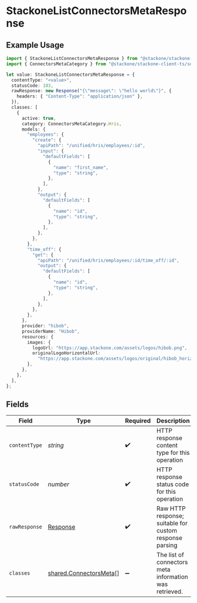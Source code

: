 # StackoneListConnectorsMetaResponse

## Example Usage

```typescript
import { StackoneListConnectorsMetaResponse } from "@stackone/stackone-client-ts/sdk/models/operations";
import { ConnectorsMetaCategory } from "@stackone/stackone-client-ts/sdk/models/shared";

let value: StackoneListConnectorsMetaResponse = {
  contentType: "<value>",
  statusCode: 103,
  rawResponse: new Response("{\"message\": \"hello world\"}", {
    headers: { "Content-Type": "application/json" },
  }),
  classes: [
    {
      active: true,
      category: ConnectorsMetaCategory.Hris,
      models: {
        "employees": {
          "create": {
            "apiPath": "/unified/hris/employees/:id",
            "input": {
              "defaultFields": [
                {
                  "name": "first_name",
                  "type": "string",
                },
              ],
            },
            "output": {
              "defaultFields": [
                {
                  "name": "id",
                  "type": "string",
                },
              ],
            },
          },
        },
        "time_off": {
          "get": {
            "apiPath": "/unified/hris/employees/:id/time_off/:id",
            "output": {
              "defaultFields": [
                {
                  "name": "id",
                  "type": "string",
                },
              ],
            },
          },
        },
      },
      provider: "hibob",
      providerName: "Hibob",
      resources: {
        images: {
          logoUrl: "https://app.stackone.com/assets/logos/hibob.png",
          originalLogoHorizontalUrl:
            "https://app.stackone.com/assets/logos/original/hibob_horizontal.png",
        },
      },
    },
  ],
};
```

## Fields

| Field                                                                   | Type                                                                    | Required                                                                | Description                                                             |
| ----------------------------------------------------------------------- | ----------------------------------------------------------------------- | ----------------------------------------------------------------------- | ----------------------------------------------------------------------- |
| `contentType`                                                           | *string*                                                                | :heavy_check_mark:                                                      | HTTP response content type for this operation                           |
| `statusCode`                                                            | *number*                                                                | :heavy_check_mark:                                                      | HTTP response status code for this operation                            |
| `rawResponse`                                                           | [Response](https://developer.mozilla.org/en-US/docs/Web/API/Response)   | :heavy_check_mark:                                                      | Raw HTTP response; suitable for custom response parsing                 |
| `classes`                                                               | [shared.ConnectorsMeta](../../../sdk/models/shared/connectorsmeta.md)[] | :heavy_minus_sign:                                                      | The list of connectors meta information was retrieved.                  |